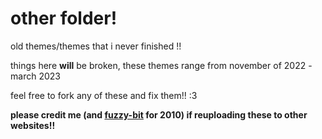 # other folder!

old themes/themes that i never finished !!

things here **will** be broken, these themes range from november of 2022 - march 2023

feel free to fork any of these and fix them!! :3

**please credit me (and [fuzzy-bit](https://github.com/fuzzy-bit) for 2010) if reuploading these to other websites!!**